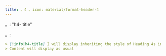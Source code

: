 ```yaml
---
title: 。4 。icon: material/format-header-4
---
```


。: "h4- title"

。:

```md
> [!info|h4-title] I will display inheriting the style of Heading 4s in this theme
> Content will display as usual
```

